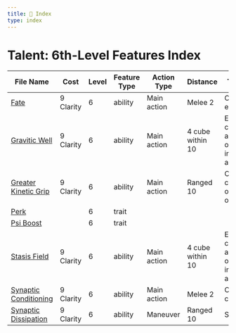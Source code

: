 ```yaml
---
title: 📑 Index
type: index
---
```


# Talent: 6th-Level Features Index

| File Name                                           | Cost      | Level | Feature Type | Action Type | Distance         | Target                               |
| --------------------------------------------------- | --------- | ----- | ------------ | ----------- | ---------------- | ------------------------------------ |
| [Fate](../Fate)                                     | 9 Clarity | 6     | ability      | Main action | Melee 2          | One enemy                            |
| [Gravitic Well](../Gravitic%20Well)                 | 9 Clarity | 6     | ability      | Main action | 4 cube within 10 | Each creature and object in the area |
| [Greater Kinetic Grip](../Greater%20Kinetic%20Grip) | 9 Clarity | 6     | ability      | Main action | Ranged 10        | One creature or object               |
| [Perk](../Perk)                                     |           | 6     | trait        |             |                  |                                      |
| [Psi Boost](../Psi%20Boost)                         |           | 6     | trait        |             |                  |                                      |
| [Stasis Field](../Stasis%20Field)                   | 9 Clarity | 6     | ability      | Main action | 4 cube within 10 | Each creature and object in the area |
| [Synaptic Conditioning](../Synaptic%20Conditioning) | 9 Clarity | 6     | ability      | Main action | Melee 2          | One creature                         |
| [Synaptic Dissipation](../Synaptic%20Dissipation)   | 9 Clarity | 6     | ability      | Maneuver    | Ranged 10        | Special                              |
